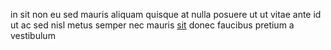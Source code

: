 in sit non eu sed mauris aliquam quisque at nulla posuere ut ut vitae ante id ut
ac sed nisl metus semper nec mauris [sit](generated_webpages/porttitor3.md)
donec faucibus pretium a vestibulum